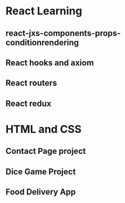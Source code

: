 # React Learning
## react-jxs-components-props-conditionrendering
## React hooks and axiom
## React routers
## React redux
# HTML and CSS

## Contact Page project
## Dice Game Project
## Food Delivery App
